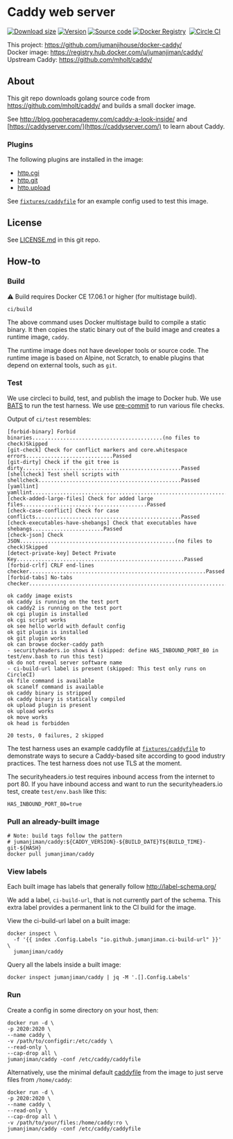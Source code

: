 Caddy web server
================

[![Download size](https://images.microbadger.com/badges/image/jumanjiman/caddy.svg)](http://microbadger.com/images/jumanjiman/caddy "View on microbadger.com")
[![Version](https://images.microbadger.com/badges/version/jumanjiman/caddy.svg)](http://microbadger.com/images/jumanjiman/caddy "View on microbadger.com")
[![Source code](https://images.microbadger.com/badges/commit/jumanjiman/caddy.svg)](http://microbadger.com/images/jumanjiman/caddy "View on microbadger.com")
[![Docker Registry](https://img.shields.io/docker/pulls/jumanjiman/caddy.svg)](https://registry.hub.docker.com/u/jumanjiman/caddy/)&nbsp;
[![Circle CI](https://circleci.com/gh/jumanjihouse/docker-caddy.png?circle-token=cf57179da67e6644c2d6efee8b4612774a3bd29b)](https://circleci.com/gh/jumanjihouse/docker-caddy/tree/master 'View CI builds')

This project: https://github.com/jumanjihouse/docker-caddy/<br/>
Docker image: https://registry.hub.docker.com/u/jumanjiman/caddy/<br/>
Upstream Caddy: https://github.com/mholt/caddy/


About
-----

This git repo downloads golang source code from
https://github.com/mholt/caddy/
and builds a small docker image.

See http://blog.gopheracademy.com/caddy-a-look-inside/
and [https://caddyserver.com/](https://caddyserver.com/)
to learn about Caddy.


### Plugins

The following plugins are installed in the image:

* [http.cgi](https://github.com/jung-kurt/caddy-cgi)
* [http.git](https://github.com/abiosoft/caddy-git)
* [http.upload](https://github.com/wmark/caddy.upload)

See [`fixtures/caddyfile`](fixtures/caddyfile)
for an example config used to test this image.


License
-------

See [LICENSE.md](https://github.com/jumanjihouse/docker-caddy/blob/master/LICENSE.md)
in this git repo.


How-to
------

### Build

:warning: Build requires Docker CE 17.06.1 or higher (for multistage build).

    ci/build

The above command uses Docker multistage build to compile
a static binary. It then copies the static binary
out of the build image and creates a runtime image, `caddy`.

The runtime image does not have developer tools or source code.
The runtime image is based on Alpine, not Scratch, to enable
plugins that depend on external tools, such as `git`.


### Test

We use circleci to build, test, and publish the image to Docker hub.
We use [BATS](https://github.com/sstephenson/bats) to run the test harness.
We use [pre-commit](https://pre-commit.com/) to run various file checks.

Output of `ci/test` resembles:

    [forbid-binary] Forbid binaries..........................................(no files to check)Skipped
    [git-check] Check for conflict markers and core.whitespace errors............................Passed
    [git-dirty] Check if the git tree is dirty...................................................Passed
    [shellcheck] Test shell scripts with shellcheck..............................................Passed
    [yamllint] yamllint..........................................................................Passed
    [check-added-large-files] Check for added large files........................................Passed
    [check-case-conflict] Check for case conflicts...............................................Passed
    [check-executables-have-shebangs] Check that executables have shebangs.......................Passed
    [check-json] Check JSON..................................................(no files to check)Skipped
    [detect-private-key] Detect Private Key......................................................Passed
    [forbid-crlf] CRLF end-lines checker.........................................................Passed
    [forbid-tabs] No-tabs checker................................................................Passed

    ok caddy image exists
    ok caddy is running on the test port
    ok caddy2 is running on the test port
    ok cgi plugin is installed
    ok cgi script works
    ok see hello world with default config
    ok git plugin is installed
    ok git plugin works
    ok can browse docker-caddy path
    - securityheaders.io shows A (skipped: define HAS_INBOUND_PORT_80 in test/env.bash to run this test)
    ok do not reveal server software name
    - ci-build-url label is present (skipped: This test only runs on CircleCI)
    ok file command is available
    ok scanelf command is available
    ok caddy binary is stripped
    ok caddy binary is statically compiled
    ok upload plugin is present
    ok upload works
    ok move works
    ok head is forbidden

    20 tests, 0 failures, 2 skipped

The test harness uses an example caddyfile at [`fixtures/caddyfile`](fixtures/caddyfile)
to demonstrate ways to secure a Caddy-based site according to
good industry practices.
The test harness does not use TLS at the moment.

The securityheaders.io test requires inbound access from the internet to port 80.
If you have inbound access and want to run the securityheaders.io test,
create `test/env.bash` like this:

    HAS_INBOUND_PORT_80=true


### Pull an already-built image

    # Note: build tags follow the pattern
    # jumanjiman/caddy:${CADDY_VERSION}-${BUILD_DATE}T${BUILD_TIME}-git-${HASH}
    docker pull jumanjiman/caddy


### View labels

Each built image has labels that generally follow http://label-schema.org/

We add a label, `ci-build-url`, that is not currently part of the schema.
This extra label provides a permanent link to the CI build for the image.

View the ci-build-url label on a built image:

    docker inspect \
      -f '{{ index .Config.Labels "io.github.jumanjiman.ci-build-url" }}' \
      jumanjiman/caddy

Query all the labels inside a built image:

    docker inspect jumanjiman/caddy | jq -M '.[].Config.Labels'


### Run

Create a config in some directory on your host, then:

    docker run -d \
    -p 2020:2020 \
    --name caddy \
    -v /path/to/configdir:/etc/caddy \
    --read-only \
    --cap-drop all \
    jumanjiman/caddy -conf /etc/caddy/caddyfile

Alternatively, use the minimal default [caddyfile](runtime/caddyfile) from the image
to just serve files from `/home/caddy`:

    docker run -d \
    -p 2020:2020 \
    --name caddy \
    --read-only \
    --cap-drop all \
    -v /path/to/your/files:/home/caddy:ro \
    jumanjiman/caddy -conf /etc/caddy/caddyfile
